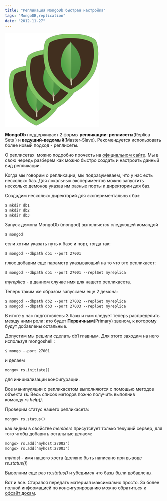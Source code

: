 ```yaml
---
title: "Репликация MongoDb быстрая настройка"
tags: "MongoDB,replication"
date: "2012-11-27"
---
```


![](images/mongodb_replication-300x300.png "mongodb_replication")

**MongoDb** поддерживает 2 формы **репликации**: **реплисеты**(Replica Sets ) и **ведущий-ведомый**(Master-Slave). Рекомендуется использовать более новый подход - реплисеты.

О реплисетах  можно подробно прочесть на [официальном сайте](https://ru.wiki.mongodb.org/display/DOCS/Replica+Sets). Мы в свою чередь разберем как можно быстро создать и настроить данный вид репликации.

Когда мы говорим о репликации, мы подразумеваем, что у нас есть несколько баз. Для локальных экспериментов можно запустить несколько демонов указав им разные порты и директории для баз.

Создадим несколько директорий для экспериментальных баз:

```
$ mkdir db1
$ mkdir db2
$ mkdir db3
```

Запуск демона MongoDb (mongod) выполняется следующей командой

```
$ mongod
```

если хотим указать путь к базе и порт, тогда так:

```
$ mongod --dbpath db1 --port 27001
```

плюс добавим еще параметр указывающий на то что это репликасет:

```
$ mongod --dbpath db1 --port 27001 --replSet myreplica
```

_myreplica_ - в данном случае имя для нашего репликасета.

Теперь таким же образом запускаем еще 2 демона:

```
$ mongod --dbpath db2 --port 27002 --replSet myreplica
$ mongod --dbpath db3 --port 27003 --replSet myreplica
```

В итоге у нас подготовлены 3 базы и нам следует теперь распределить между ними роли: кто будет **Первичным**(Primary) звеном, к которому будут добавлены остальные.

Допустим мы решили сделать db1 главным. Для этого заходим на него используя mongoshell :

```
$ mongo --port 27001
```

и делаем

```
mongo> rs.initiate()
```

для инициализации конфигурации.

Все манипуляции с репликасетом выполняются с помощью методов объекта **rs**. Весь список методов пожно получить выполнив команду _rs.help()_.

Проверим статус нашего репликасета:

```
mongo> rs.status()
```

как видим в свойстве _members_ присутсвует только текущий сервер, для того чтобы добавить остальные делаем:

```
mongo> rs.add("myhost:27002")
mongo> rs.add("myhost:27003")
```

_myhost_ - имя нашего хоста (должно быть написано при выводе _rs.status()_)

Выволним еще раз _rs.status()_ и убедимся что базы были добавлены.

Вот и все. Старался передать материал максимально просто. За более полной информацией по конфигурированию можно обратиться к [офсайт докам](https://docs.mongodb.org/manual/reference/replica-configuration/).
